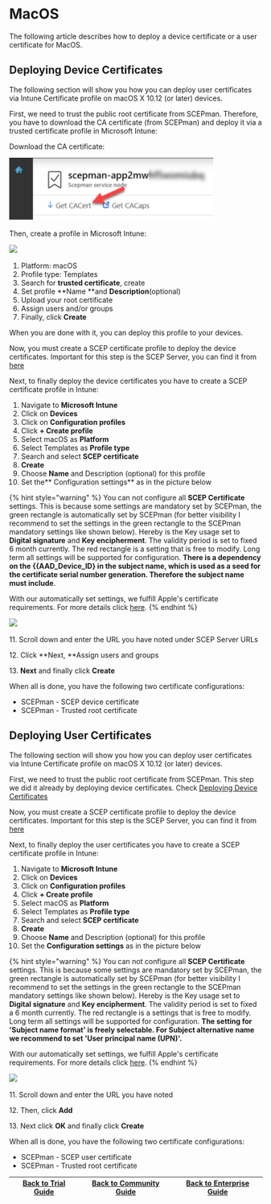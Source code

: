 # MacOS

The following article describes how to deploy a device certificate or a user certificate for MacOS.

## Deploying Device Certificates

The following section will show you how you can deploy user certificates via Intune Certificate profile on macOS X 10.12 (or later) devices.

First, we need to trust the public root certificate from SCEPman. Therefore, you have to download the CA certificate (from SCEPman) and deploy it via a trusted certificate profile in Microsoft Intune:

Download the CA certificate:

![](<../../../.gitbook/assets/scepman24 (1) (7) (8) (8) (8) (4) (13).png>)

Then, create a profile in Microsoft Intune:

![](<../../.gitbook/assets/2021-10-11 17\_26\_56-.png>)

1. Platform: macOS
2. Profile type: Templates
3. Search for **trusted certificate**, create
4. Set profile **Name **and **Description**(optional)
5. Upload your root certificate
6. Assign users and/or groups
7. Finally, click **Create**

When you are done with it, you can deploy this profile to your devices.

Now, you must create a SCEP certificate profile to deploy the device certificates. Important for this step is the SCEP Server, you can find it from [here](windows-10.md#how-to-find-scep-url-for-intune)

Next, to finally deploy the device certificates you have to create a SCEP certificate profile in Intune:

1. Navigate to **Microsoft Intune**
2. Click on **Devices**
3. Click on **Configuration profiles**
4. Click **+ Create profile**
5. Select macOS as **Platform**
6. Select Templates as **Profile type**
7. Search and select **SCEP certificate**
8. **Create**
9. Choose **Name** and Description (optional) for this profile
10. Set the** Configuration settings** as in the picture below

{% hint style="warning" %}
You can not configure all **SCEP Certificate** settings. This is because some settings are mandatory set by SCEPman, the green rectangle is automatically set by SCEPman (for better visibility I recommend to set the settings in the green rectangle to the SCEPman mandatory settings like shown below). Hereby is the Key usage set to **Digital signature** and **Key encipherment**. The validity period is set to fixed 6 month currently. The red rectangle is a setting that is free to modify. Long term all settings will be supported for configuration. **There is a dependency on the {{AAD_Device_ID} in the subject name, which is used as a seed for the certificate serial number generation. Therefore the subject name must include**.

With our automatically set settings, we fulfill Apple's certificate requirements. For more details click [here](https://support.apple.com/en-us/HT210176).
{% endhint %}

![](<../../.gitbook/assets/2021-10-11 18\_08\_20-SCEP certificate - Microsoft Endpoint Manager admin center and 12 more pages - C.png>)

11\. Scroll down and enter the URL you have noted under SCEP Server URLs

12\. Click **Next, **Assign users and groups

13\.  **Next** and finally click **Create**

When all is done, you have the following two certificate configurations:

* SCEPman - SCEP device certificate
* SCEPman - Trusted root certificate

## Deploying User Certificates

The following section will show you how you can deploy user certificates via Intune Certificate profile on macOS X 10.12 (or later) devices.

First, we need to trust the public root certificate from SCEPman. This step we did it already by deploying device certificates. Check [Deploying Device Certificates](macos.md#deploying-device-certificates)

Now, you must create a SCEP certificate profile to deploy the device certificates. Important for this step is the SCEP Server, you can find it from [here](windows-10.md#how-to-find-scep-url-for-intune)

Next, to finally deploy the user certificates you have to create a SCEP certificate profile in Intune:

1. Navigate to **Microsoft Intune**
2. Click on **Devices**
3. Click on **Configuration profiles**
4. Click **+ Create profile**
5. Select macOS as **Platform**
6. Select Templates as **Profile type**
7. Search and select **SCEP certificate**
8. **Create**
9. Choose **Name** and Description (optional) for this profile
10. Set the **Configuration settings** as in the picture below

{% hint style="warning" %}
You can not configure all **SCEP Certificate** settings. This is because some settings are mandatory set by SCEPman, the green rectangle is automatically set by SCEPman (for better visibility I recommend to set the settings in the green rectangle to the SCEPman mandatory settings like shown below). Hereby is the Key usage set to **Digital signature** and **Key encipherment**. The validity period is set to fixed a 6 month currently. The red rectangle is a settings that is free to modify. Long term all settings will be supported for configuration. **The setting for 'Subject name format' is freely selectable. For Subject alternative name we recommend to set 'User principal name (UPN)'.**

With our automatically set settings, we fulfill Apple's certificate requirements. For more details click [here](https://support.apple.com/en-us/HT210176).
{% endhint %}

![](<../../.gitbook/assets/2021-10-11 18\_29\_44-SCEP certificate - Microsoft Endpoint Manager admin center and 12 more pages - C.png>)

11\. Scroll down and enter the URL you have noted

12\. Then, click **Add**

13\. Next click **OK** and finally click **Create**

When all is done, you have the following two certificate configurations:

* SCEPman - SCEP user certificate
* SCEPman - Trusted root certificate

| ​[Back to Trial Guide​](../../scepman-deployment/trial-guide.md#step-4-configure-intune-deployment-profiles) | [Back to Community Guide](../../scepman-deployment/community-guide.md#step-9-configure-intune-deployment-profiles) | ​[Back to Enterprise Guide​](../../scepman-deployment/enterprise-guide.md#step-11-configure-intune-deployment-profiles) |
| ------------------------------------------------------------------------------------------------------------ | ------------------------------------------------------------------------------------------------------------------ | ----------------------------------------------------------------------------------------------------------------------- |
